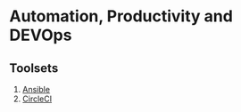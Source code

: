 # Automation, Productivity and DEVOps

## Toolsets

1. [Ansible](https://www.ansible.com/)
2. [CircleCI](https://github.com/circleci)
